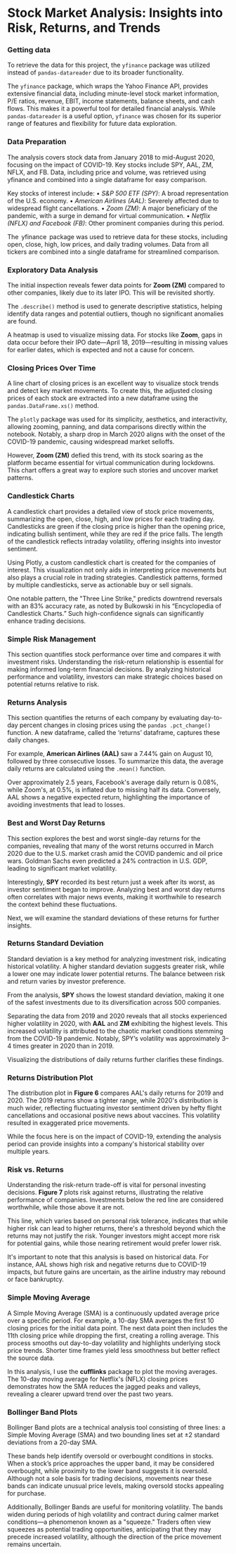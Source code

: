 # Stock Market Analysis: Insights into Risk, Returns, and Trends

### Getting data 

To retrieve the data for this project, the `yfinance` package was utilized instead of `pandas-datareader` due to its broader functionality. 

The `yfinance` package, which wraps the Yahoo Finance API, provides extensive financial data, including minute-level stock market information, P/E ratios, revenue, EBIT, income statements, balance sheets, and cash flows. This makes it a powerful tool for detailed financial analysis. While `pandas-datareader` is a useful option, `yfinance` was chosen for its superior range of features and flexibility for future data exploration.

### Data Preparation

The analysis covers stock data from January 2018 to mid-August 2020, focusing on the impact of COVID-19. Key stocks include SPY, AAL, ZM, NFLX, and FB. Data, including price and volume, was retrieved using yfinance and combined into a single dataframe for easy comparison.

Key stocks of interest include:
•⁠  ⁠*S&P 500 ETF (SPY)*: A broad representation of the U.S. economy.
•⁠  ⁠*American Airlines (AAL)*: Severely affected due to widespread flight cancellations.
•⁠  ⁠*Zoom (ZM)*: A major beneficiary of the pandemic, with a surge in demand for virtual communication.
•⁠  ⁠*Netflix (NFLX) and Facebook (FB)*: Other prominent companies during this period.

The ⁠ yfinance ⁠ package was used to retrieve data for these stocks, including open, close, high, low prices, and daily trading volumes. Data from all tickers are combined into a single dataframe for streamlined comparison.

### Exploratory Data Analysis

The initial inspection reveals fewer data points for **Zoom (ZM)** compared to other companies, likely due to its later IPO. This will be revisited shortly. 

The `.describe()` method is used to generate descriptive statistics, helping identify data ranges and potential outliers, though no significant anomalies are found.

A heatmap is used to visualize missing data. For stocks like **Zoom**, gaps in data occur before their IPO date—April 18, 2019—resulting in missing values for earlier dates, which is expected and not a cause for concern.

### Closing Prices Over Time

A line chart of closing prices is an excellent way to visualize stock trends and detect key market movements. To create this, the adjusted closing prices of each stock are extracted into a new dataframe using the `pandas.DataFrame.xs()` method.

The `plotly` package was used for its simplicity, aesthetics, and interactivity, allowing zooming, panning, and data comparisons directly within the notebook. Notably, a sharp drop in March 2020 aligns with the onset of the COVID-19 pandemic, causing widespread market selloffs.

However, **Zoom (ZM)** defied this trend, with its stock soaring as the platform became essential for virtual communication during lockdowns. This chart offers a great way to explore such stories and uncover market patterns.

### Candlestick Charts

A candlestick chart provides a detailed view of stock price movements, summarizing the open, close, high, and low prices for each trading day. Candlesticks are green if the closing price is higher than the opening price, indicating bullish sentiment, while they are red if the price falls. The length of the candlestick reflects intraday volatility, offering insights into investor sentiment.

Using Plotly, a custom candlestick chart is created for the companies of interest. This visualization not only aids in interpreting price movements but also plays a crucial role in trading strategies. Candlestick patterns, formed by multiple candlesticks, serve as actionable buy or sell signals. 

One notable pattern, the "Three Line Strike," predicts downtrend reversals with an 83% accuracy rate, as noted by Bulkowski in his “Encyclopedia of Candlestick Charts.” Such high-confidence signals can significantly enhance trading decisions.

### Simple Risk Management

This section quantifies stock performance over time and compares it with investment risks. Understanding the risk-return relationship is essential for making informed long-term financial decisions. By analyzing historical performance and volatility, investors can make strategic choices based on potential returns relative to risk.

### Returns Analysis

This section quantifies the returns of each company by evaluating day-to-day percent changes in closing prices using the `pandas .pct_change()` function. A new dataframe, called the ‘returns’ dataframe, captures these daily changes.

For example, **American Airlines (AAL)** saw a 7.44% gain on August 10, followed by three consecutive losses. To summarize this data, the average daily returns are calculated using the `.mean()` function.

Over approximately 2.5 years, Facebook's average daily return is 0.08%, while Zoom's, at 0.5%, is inflated due to missing half its data. Conversely, AAL shows a negative expected return, highlighting the importance of avoiding investments that lead to losses.


### Best and Worst Day Returns

This section explores the best and worst single-day returns for the companies, revealing that many of the worst returns occurred in March 2020 due to the U.S. market crash amid the COVID pandemic and oil price wars. Goldman Sachs even predicted a 24% contraction in U.S. GDP, leading to significant market volatility.

Interestingly, **SPY** recorded its best return just a week after its worst, as investor sentiment began to improve. Analyzing best and worst day returns often correlates with major news events, making it worthwhile to research the context behind these fluctuations.

Next, we will examine the standard deviations of these returns for further insights.

### Returns Standard Deviation

Standard deviation is a key method for analyzing investment risk, indicating historical volatility. A higher standard deviation suggests greater risk, while a lower one may indicate lower potential returns. The balance between risk and return varies by investor preference.

From the analysis, **SPY** shows the lowest standard deviation, making it one of the safest investments due to its diversification across 500 companies. 

Separating the data from 2019 and 2020 reveals that all stocks experienced higher volatility in 2020, with **AAL** and **ZM** exhibiting the highest levels. This increased volatility is attributed to the chaotic market conditions stemming from the COVID-19 pandemic. Notably, SPY’s volatility was approximately 3–4 times greater in 2020 than in 2019. 

Visualizing the distributions of daily returns further clarifies these findings.

### Returns Distribution Plot

The distribution plot in **Figure 6** compares AAL's daily returns for 2019 and 2020. The 2019 returns show a tighter range, while 2020's distribution is much wider, reflecting fluctuating investor sentiment driven by hefty flight cancellations and occasional positive news about vaccines. This volatility resulted in exaggerated price movements. 

While the focus here is on the impact of COVID-19, extending the analysis period can provide insights into a company's historical stability over multiple years.

### Risk vs. Returns

Understanding the risk-return trade-off is vital for personal investing decisions. **Figure 7** plots risk against returns, illustrating the relative performance of companies. Investments below the red line are considered worthwhile, while those above it are not. 

This line, which varies based on personal risk tolerance, indicates that while higher risk can lead to higher returns, there's a threshold beyond which the returns may not justify the risk. Younger investors might accept more risk for potential gains, while those nearing retirement would prefer lower risk. 

It's important to note that this analysis is based on historical data. For instance, AAL shows high risk and negative returns due to COVID-19 impacts, but future gains are uncertain, as the airline industry may rebound or face bankruptcy.

### Simple Moving Average

A Simple Moving Average (SMA) is a continuously updated average price over a specific period. For example, a 10-day SMA averages the first 10 closing prices for the initial data point. The next data point then includes the 11th closing price while dropping the first, creating a rolling average. This process smooths out day-to-day volatility and highlights underlying stock price trends. Shorter time frames yield less smoothness but better reflect the source data.

In this analysis, I use the **cufflinks** package to plot the moving averages. The 10-day moving average for Netflix's (NFLX) closing prices demonstrates how the SMA reduces the jagged peaks and valleys, revealing a clearer upward trend over the past two years.

### Bollinger Band Plots

Bollinger Band plots are a technical analysis tool consisting of three lines: a Simple Moving Average (SMA) and two bounding lines set at ±2 standard deviations from a 20-day SMA. 

These bands help identify oversold or overbought conditions in stocks. When a stock’s price approaches the upper band, it may be considered overbought, while proximity to the lower band suggests it is oversold. Although not a sole basis for trading decisions, movements near these bands can indicate unusual price levels, making oversold stocks appealing for purchase.

Additionally, Bollinger Bands are useful for monitoring volatility. The bands widen during periods of high volatility and contract during calmer market conditions—a phenomenon known as a "squeeze." Traders often view squeezes as potential trading opportunities, anticipating that they may precede increased volatility, although the direction of the price movement remains uncertain.
